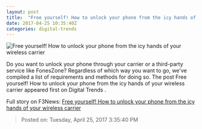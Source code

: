 ```yaml
---
layout: post
title:  "Free yourself! How to unlock your phone from the icy hands of your wireless carrier"
date: 2017-04-25 10:35:40Z
categories: digital-trends
---
```


![Free yourself! How to unlock your phone from the icy hands of your wireless carrier](http://icdn3.digitaltrends.com/image/how-to-unlock-your-phone-1200x630-c.jpg?ver=1)

Do you want to unlock your phone through your carrier or a third-party service like FonesZone? Regardless of which way you want to go, we've compiled a list of requirements and methods for doing so. The post Free yourself! How to unlock your phone from the icy hands of your wireless carrier appeared first on Digital Trends .


Full story on F3News: [Free yourself! How to unlock your phone from the icy hands of your wireless carrier](http://www.f3nws.com/n/sY3ZCC)

> Posted on: Tuesday, April 25, 2017 3:35:40 PM
